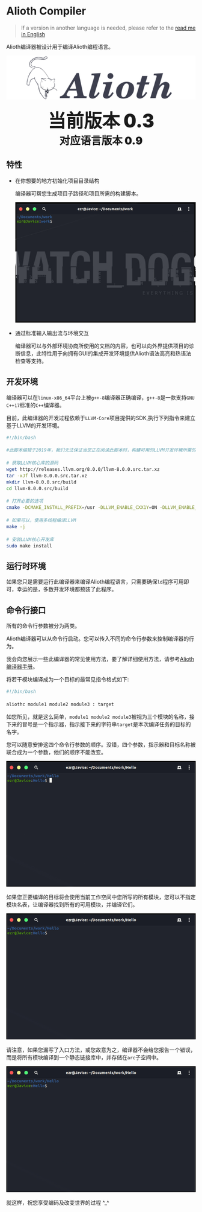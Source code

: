 # Alioth Compiler

> If a version in another language is needed, please refer to the [read me in English](README.en.md)

Alioth编译器被设计用于编译Alioth编程语言。

![](doc/res/img/icon_with_text.png)

<div style="text-align:center;">
<span style="margin:0 auto;font-size:48px;font-weight:900;">当前版本 0.3</span><br/>
<span style="margin:0 auto;font-size:28px;font-weight:900;">对应语言版本 0.9</span>
</div>

## 特性

- 在你想要的地方初始化项目目录结构

    编译器可帮您生成项目子路径和项目所需的构建脚本。

    ![](doc/res/img/init.gif)
- 通过标准输入输出流与环境交互

    编译器可以与外部环境协商所使用的文档的内容，也可以向外界提供项目的诊断信息，此特性用于向拥有GUI的集成开发环境提供Alioth语法高亮和热语法检查等支持。

## 开发环境

编译器可以在`linux-x86_64`平台上被`g++-8`编译器正确编译，`g++-8`是一款支持`GNU C++17`标准的`C++`编译器。

目前，此编译器的开发过程依赖于`LLVM-Core`项目提供的SDK,执行下列指令来建立基于LLVM的开发环境。

~~~bash
#!/bin/bash

#此脚本编辑于2019年，我们无法保证当您正在阅读此脚本时，构建可用的LLVM开发环境所需的必要步骤没有改变。

# 获取LLVM核心库的源码
wget http://releases.llvm.org/8.0.0/llvm-8.0.0.src.tar.xz
tar -xJf llvm-8.0.0.src.tar.xz
mkdir llvm-8.0.0.src/build
cd llvm-8.0.0.src/build

# 打开必要的选项
cmake -DCMAKE_INSTALL_PREFIX=/usr -DLLVM_ENABLE_CXX1Y=ON -DLLVM_ENABLE_EH=ON -DLLVM_ENABLE_RTTI=ON -DLLVM_ENABLE_PEDANTIC=OFF ..

# 如果可以，使用多线程编译LLVM
make -j

# 安装LLVM核心开发库
sudo make install
~~~

## 运行时环境

如果您只是需要运行此编译器来编译Alioth编程语言，只需要确保`ld`程序可用即可，幸运的是，多数开发环境都预装了此程序。

## 命令行接口

所有的命令行参数被分为两类。

Alioth编译器可以从命令行启动。您可以传入不同的命令行参数来控制编译器的行为。

我会向您展示一些此编译器的常见使用方法，要了解详细使用方法，请参考[Alioth编译器手册](doc/Alioth编译器手册.md)。

将若干模块编译成为一个目标的最常见指令格式如下:

~~~bash
#!/bin/bash

aliothc module1 module2 module3 : target
~~~

如您所见，就是这么简单，`module1 module2 module3`被视为三个模块的名称，接下来的冒号是一个指示器，指示接下来的字符串`target`是本次编译任务的目标的名字。

您可以随意安排这四个命令行参数的顺序。没错，四个参数，指示器和目标名称被联合成为一个参数，他们的顺序不能改变。

![](doc/res/img/firstmodule.gif)

如果您正要编译的目标将会使用当前工作空间中您所写的所有模块，您可以不指定模块名表，让编译器找到所有的可用模块，并编译它们。

![](doc/res/img/targetonly.gif)

请注意，如果您漏写了入口方法，或您故意为之，编译器不会给您报告一个错误，而是将所有模块编译到一个静态链接库中，并存储在`arc`子空间中。

![](doc/res/img/static.gif)

就这样，祝您享受编码及改变世界的过程 ^_^
